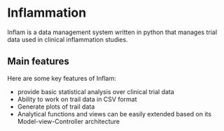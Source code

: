 # Inflammation

Inflam is a data management system written in python that manages trial data used in clinical inflammation studies.

## Main features
Here are some key features of Inflam:

- provide basic statistical analysis over clinical trial data
- Ability to work on trail data in CSV format
- Generate plots of trail data
- Analytical functions and views can be easily extended based on its Model-view-Controller architecture
